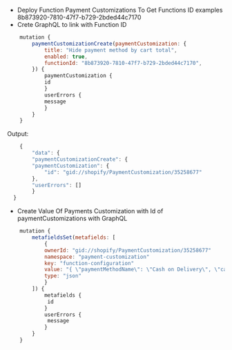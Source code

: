 - Deploy Function Payment Customizations To Get Functions ID examples 8b873920-7810-47f7-b729-2bded44c7170
- Crete GraphQL to link with Function ID
```js
    mutation {
        paymentCustomizationCreate(paymentCustomization: {
            title: "Hide payment method by cart total",
            enabled: true,
            functionId: "8b873920-7810-47f7-b729-2bded44c7170",
        }) {
            paymentCustomization {
            id
            }
            userErrors {
            message
            }
        }
    }
```
Output:
```js
    {
        "data": {
        "paymentCustomizationCreate": {
        "paymentCustomization": {
            "id": "gid://shopify/PaymentCustomization/35258677"
        },
        "userErrors": []
        }
  }
```
- Create Value Of Payments Customization with Id of paymentCustomizations with GraphQL
```js
    mutation {
        metafieldsSet(metafields: [
            {
            ownerId: "gid://shopify/PaymentCustomization/35258677"
            namespace: "payment-customization"
            key: "function-configuration"
            value: "{ \"paymentMethodName\": \"Cash on Delivery\", \"cartTotal\": 10 }"
            type: "json"
            }
        ]) {
            metafields {
             id
            }
            userErrors {
             message
            }
        }
    }
```

